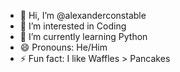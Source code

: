 - 👋 Hi, I’m @alexanderconstable
- 👀 I’m interested in Coding
- 🌱 I’m currently learning Python
- 😄 Pronouns: He/Him
- ⚡ Fun fact: I like Waffles > Pancakes

<!---
alexanderconstable/alexanderconstable is a ✨ special ✨ repository because its `README.md` (this file) appears on your GitHub profile.
You can click the Preview link to take a look at your changes.
--->
